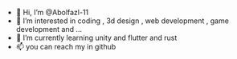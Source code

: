 - 👋 Hi, I’m @Abolfazl-11
- 👀 I’m interested in coding , 3d design , web development , game development and ...
- 🌱 I’m currently learning unity and flutter and rust
- 📫 you can reach my in github

<!---
Abolfazl-11/Abolfazl-11 is a ✨ special ✨ repository because its `README.md` (this file) appears on your GitHub profile.
You can click the Preview link to take a look at your changes.
--->
